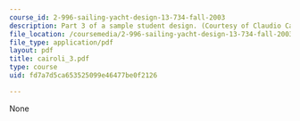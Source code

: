 ```yaml
---
course_id: 2-996-sailing-yacht-design-13-734-fall-2003
description: Part 3 of a sample student design. (Courtesy of Claudio Cairoli.)
file_location: /coursemedia/2-996-sailing-yacht-design-13-734-fall-2003/fd7a7d5ca653525099e46477be0f2126_cairoli_3.pdf
file_type: application/pdf
layout: pdf
title: cairoli_3.pdf
type: course
uid: fd7a7d5ca653525099e46477be0f2126

---
```

None